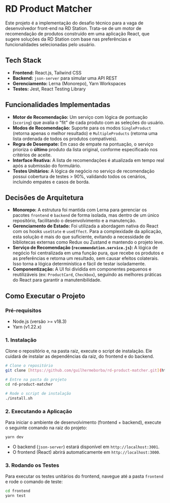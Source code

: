 # RD Product Matcher

Este projeto é a implementação do desafio técnico para a vaga de desenvolvedor front-end na RD Station. Trata-se de um motor de recomendação de produtos construído em uma aplicação React, que sugere soluções da RD Station com base nas preferências e funcionalidades selecionadas pelo usuário.

## Tech Stack

-   **Frontend:** React.js, Tailwind CSS
-   **Backend:** `json-server` para simular uma API REST
-   **Gerenciamento:** Lerna (Monorepo), Yarn Workspaces
-   **Testes:** Jest, React Testing Library

## Funcionalidades Implementadas

-   **Motor de Recomendação:** Um serviço com lógica de pontuação (`scoring`) que avalia o "fit" de cada produto com as seleções do usuário.
-   **Modos de Recomendação:** Suporte para os modos `SingleProduct` (retorna apenas o melhor resultado) e `MultipleProducts` (retorna uma lista ordenada de todos os produtos compatíveis).
-   **Regra de Desempate:** Em caso de empate na pontuação, o serviço prioriza o **último** produto da lista original, conforme especificado nos critérios de aceite.
-   **Interface Reativa:** A lista de recomendações é atualizada em tempo real após a submissão do formulário.
-   **Testes Unitários:** A lógica de negócio no serviço de recomendação possui cobertura de testes > 90%, validando todos os cenários, incluindo empates e casos de borda.

## Decisões de Arquitetura

-   **Monorepo:** A estrutura foi mantida com Lerna para gerenciar os pacotes `frontend` e `backend` de forma isolada, mas dentro de um único repositório, facilitando o desenvolvimento e a manutenção.
-   **Gerenciamento de Estado:** Foi utilizada a abordagem nativa do React com os hooks `useState` e `useEffect`. Para a complexidade da aplicação, esta solução é mais do que suficiente, evitando a necessidade de bibliotecas externas como Redux ou Zustand e mantendo o projeto leve.
-   **Serviço de Recomendação (`recommendation.service.js`):** A lógica de negócio foi centralizada em uma função pura, que recebe os produtos e as preferências e retorna um resultado, sem causar efeitos colaterais. Isso torna a lógica determinística e fácil de testar isoladamente.
-   **Componentização:** A UI foi dividida em componentes pequenos e reutilizáveis (ex: `ProductCard`, `Checkbox`), seguindo as melhores práticas do React para garantir a manutenibilidade.

## Como Executar o Projeto

### Pré-requisitos

-   Node.js (versão >= v18.3)
-   Yarn (v1.22.x)

### 1. Instalação

Clone o repositório e, na pasta raiz, execute o script de instalação. Ele cuidará de instalar as dependências da raiz, do frontend e do backend.

```bash
# Clone o repositório
git clone [https://github.com/guilhermeborba/rd-product-matcher.git](https://github.com/guilhermeborba/rd-product-matcher.git)

# Entre na pasta do projeto
cd rd-product-matcher

# Rode o script de instalação
./install.sh
```

### 2. Executando a Aplicação

Para iniciar o ambiente de desenvolvimento (frontend + backend), execute o seguinte comando na raiz do projeto:

```bash
yarn dev
```

-   O backend (`json-server`) estará disponível em `http://localhost:3001`.
-   O frontend (React) abrirá automaticamente em `http://localhost:3000`.

### 3. Rodando os Testes

Para executar os testes unitários do frontend, navegue até a pasta `frontend` e rode o comando de teste:

```bash
cd frontend
yarn test

